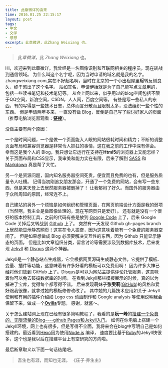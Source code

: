 ```yaml
---
title: 此章微详的由来
time: 2016.01.25 22:15:17
layout: post
tags:
- 中文
- 文学
- 感想
excerpt: 此章微详，此Zhang Weixiang 也。
---
```


> 此*章微详*，此 *Zhang Weixiang* 也。

Hi，欢迎来到此章微详。我曾经是一名图像识别和互联网相关的程序员，现在转战到通信领域。
为什么叫这个名字呢，因为当时申请的域名就是我的名字。zhangweixiang.com,实在不好起名啊，当时在北京的一个小出租屋里辗转反侧良久，终于憋出了这个名字。
站如其名，申请伊始就是为了自己能写点文章用的，包括一些读书笔记和技术笔记等。
从会上网以来，似乎用过的blog空间包括不限于QQ空间，新浪空间，CSDN，人人网，百度空间等。
有些是写一些私人的东西，有的写得是一些技术日志，总体而言分散而且限制太多，没法组织一些个性的东西。
但是申请两年多来，一直没有做 Blog，反倒是自己写了些讨好家人的页面（推荐电脑浏览器观看：**[链接](http://zhangweixiang.com/private)**）。

没做主要有两个原因：

一个是时间问题，一个是做一个页面能入人眼的网站很耗时间和精力；不断的调整页面布局和兼容浏览器是非常令人抓狂的事情，这在我之前的工作中深有体会。
幸而这是我个人的 Blog，我只想让它运行在支持在**Html5**的浏览器上又能怎样？
关于页面布局和CSS显示，我审美和能力实在有限，后来了解到 [SASS](http://sass-lang.com/) 和 [Markdown](http://daringfireball.net/projects/markdown/syntax) 真是帮了大忙。

另一个是资源问题，国内知名服务器空间死贵。便宜而且免费的也有，但是服务质量令人吐槽。
记得当初刚追女朋友那会，开通了一个免费的网站，会有写一些东西，但是某天登上去居然服务器被删掉了！
让我郁闷了好久。而国外的服务器由于众所周知的原因，经常连不上。

自己建站的另外一个烦恼是如何组织和管理页面，在网页前端设计方面是我的弱项（当然啊，我主业是做图像处理的，现在写网页只是爱好）。
还有就是没有一个很好的版本控制工具，之前的代码有些是放到 [Google Code](http://code.google.com/) 上了，后来 Google Code 关掉后又转战到 [Github](https://github.com/) 上了。
突然有一天发现 Github gh-pages branch上居然能显示静态网页！这实在令人振奋，因为这意味着能有一个免费的服务器空间了。
但是如果想做成 Blog 必须要解决交互性的东西，因为 Github 只能显示静态的页面。
但是比如文章组织分类，留言讨论等需要涉及到数据库技术，后来发现 [Jekyll](http://jekyllrb.com) 和 [Disqus](https://disqus.com/) 这两个神器。

Jekyll是一个静态站点生成器，它会根据网页源码生成静态文件。它提供了模板、变量、插件等功能，这意味着有许多好看的模板可以免费用啊！
因为许多大神已经将他们放到 GitHub 上了。Disqus是可以为网站主提供评论托管服务，这意味着你可以免去鼓捣数据库的时间。
在看到Jekyll那些模板展示的时候，真的以为掉进了宝库，觉得每个都写得不错。
后来发现萌妹子**张雯莉**([GitHub](https://github.com/Ovilia/blog))的风格和爱好跟我很像，就拿过她的模板修修改改了。
其中她的几篇技术应用如关于 Jekyll 使用和有用的插件介绍如 Logo css 动画制作和 Google analysis 等使用说明我会保留下来，做成一个[**Ovilia**](http://blog.zhangweixiang.com/2014/08/31/display-language-title-of-syntax-highlighting/)专题。
感谢，就酱～。

关于怎么建站网上现在已经有很多简明教程了，我看的是**阮一峰**的[搭建一个免费的，无限流量的Blog----github Pages和Jekyll入门](http://www.ruanyifeng.com/blog/2012/08/blogging_with_jekyll.html)。
如何在你电脑上搭建一个Jekyll环境，网上也有很多，但是写得不全面，我将来会在blog中写明自己是如何搭建的。最近看到[Hexo](http://heroku.com/)因为使用[Node.js](https://nodejs.org/en/) 编译，
速度要比基于[Ruby](https://ruby-china.org/)的Jekyll快很多，这个也是我以后在搭建平台上有空研究的方向啦。

最后断章取义以下面一句话结尾吧。

> 吾生也有涯，而知也无涯。
> 《庄子·养生主》

